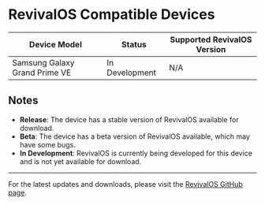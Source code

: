 # RevivalOS Compatible Devices

| Device Model                    | Status               | Supported RevivalOS Version |
|---------------------------------|----------------------|-----------------------------|
| Samsung Galaxy Grand Prime VE   | In Development       | N/A                         |


## Notes

- **Release**: The device has a stable version of RevivalOS available for download.
- **Beta**: The device has a beta version of RevivalOS available, which may have some bugs.
- **In Development**: RevivalOS is currently being developed for this device and is not yet available for download.

---

For the latest updates and downloads, please visit the [RevivalOS GitHub page](https://github.com/Revival-OS/RevivalOS).
